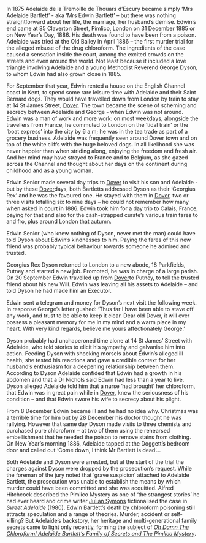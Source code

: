 
In 1875 Adelaide de la Tremoille de Thouars d’Escury became simply ‘Mrs Adelaide Bartlett’ - aka ‘Mrs Edwin Bartlett’ – but there was nothing straightforward about her life, the marriage, her husband’s demise. Edwin’s end came at 85 Claverton Street, Pimlico, London on 31 December 1885 or on New Year’s Day, 1886. His death was found to have been from a poison. Adelaide was tried at the Old Bailey in April 1886 – the first murder trial for the alleged misuse of the drug chloroform. The ingredients of the case caused a sensation inside the court, among the excited crowds on the streets and even around the world. Not least because it included a love triangle involving Adelaide and a young Methodist Reverend George Dyson, to whom Edwin had also grown close in 1885.  

 For September that year, Edwin rented a house on the English Channel coast in Kent, to spend some rare leisure time with Adelaide and their Saint Bernard dogs. They would have travelled down from London by train to stay at 14 St James Street, [Dover](/19c/19c-dover). The town became the scene of scheming and secrecy between Adelaide and George - when Edwin was not around. Edwin was a man of work and more work: on most weekdays, alongside the travellers from France, he commuted to London on the ‘tidal train’ or the ‘boat express’ into the city by 6 a.m; he was in the tea trade as part of a grocery business.  Adelaide was frequently seen around Dover town and on top of the white cliffs with the huge beloved dogs. In all likelihood she was never happier than when striding along, enjoying the freedom and fresh air. And her mind may have strayed to France and to Belgium, as she gazed across the Channel and thought about her days on the continent during childhood and as a young woman.

Edwin Senior made several day trips to [Dover](/19c/19c-dover) to visit his son and Adelaide - but by these [Dover](/19c/19c-dover)days, both Bartletts addressed Dyson as their ‘Georgius Rex’ and he was the favoured one. He stayed with them in [Dover](/19c/19c-dover), two or three visits totalling six to nine days – he could not remember how many when asked in court in 1886. Edwin took him for a day trip to Calais, France, paying for that and also for the cash-strapped curate’s various train fares to and fro, plus around London that autumn.

Edwin Senior (who knew nothing of Dyson, never met the man) could have told Dyson about Edwin’s kindnesses to him. Paying the fares of this new friend was probably typical behaviour towards someone he admired and trusted.

Georgius Rex Dyson returned to London to a new abode, 18 Parkfields, Putney and started a new job. Promoted, he was in charge of a large parish. On 20 September Edwin travelled up from [Dover](/19c/19c-dover)to Putney, to tell the trusted friend about his new Will. Edwin was leaving all his assets to Adelaide – and told Dyson he had made him an Executor.

Edwin sent a telegram and money for Dyson’s next visit the following week. In response George’s letter gushed:
‘Thus far I have been able to stave off any work, and trust to be able to keep it clear. Dear old Dover, it will ever possess a pleasant memory for me in my mind and a warm place in my heart. With very kind regards, believe me yours affectionately George.’

Dyson probably had unchaperoned time alone at 14 St James’ Street with Adelaide, who told stories to elicit his sympathy and galvanise him into action. Feeding Dyson with shocking morsels about Edwin’s alleged ill health, she tested his reactions and gave a credible context for her husband’s enthusiasm for a deepening relationship between them. According to Dyson Adelaide confided that Edwin had a growth in his abdomen and that a Dr Nichols said Edwin had less than a year to live. Dyson alleged Adelaide told him that a nurse ‘had brought’ her chloroform, that Edwin was in great pain while in [Dover](/19c/19c-dover), knew the seriousness of his condition – and that Edwin swore his wife to secrecy about his plight.

From 8 December Edwin became ill and he had no idea why.  Christmas was a terrible time for him but by 28 December his doctor thought he was rallying. However that same day Dyson made visits to three chemists and purchased pure chloroform – at two of them using the rehearsed embellishment that he needed the poison to remove stains from clothing. On New Year’s morning 1886, Adelaide tapped at the Doggett’s bedroom door and called out ‘Come down, I think Mr Bartlett is dead’…

Both Adelaide and Dyson were arrested, but at the start of the trial the charges against Dyson were dropped by the prosecution’s request. While the foreman of the jury noted that ‘grave suspicion’ attached to Adelaide Bartlett, the prosecution was unable to establish the means by which murder could have been committed and she was acquitted.
Alfred Hitchcock described the Pimlico Mystery as one of ‘the strangest stories’ he had ever heard and crime writer [Julian Symons](/20c/20c-symons-biography) fictionalised the case in _Sweet Adelaide_ (1980). Edwin Bartlett’s death by chloroform poisoning still attracts speculation and a range of theories. Murder, accident or self-killing? But Adelaide’s backstory, her heritage and multi-generational family secrets came to light only recently, forming the subject of [_Oh Damn The Chloroform! Adelaide Bartlett’s Family of Secrets and The Pimlico Mystery_](https://www.browndogbooks.uk/products/oh-damn-the-chloroform-rose-storkey). 

